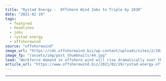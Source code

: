 ```yaml
---
title: "Rystad Energy -  Offshore Wind Jobs to Triple by 2030"
date: "2021-02-19"
tags: 
  - featured
  - headlines
  - jobs
  - rystad energy
  - offshorewind
source: "offshorewind"
image_url: "https://cdn.offshorewind.biz/wp-content/uploads/sites/2/2021/02/19144009/REPower_archived.jpg"
image_fp: "/assets/img/post_thumbnails/44.jpg"
lead: "Workforce demand in offshore wind will rise dramatically over the next decade, with the"
article_url: "https://www.offshorewind.biz/2021/02/19/rystad-energy-offshore-wind-jobs-to-triple-by-2030/"
---
```


---

